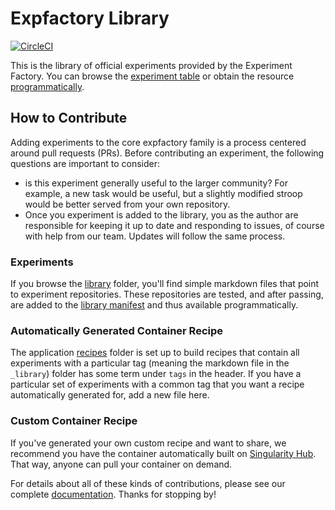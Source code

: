 # Expfactory Library

[![CircleCI](https://circleci.com/gh/expfactory/experiments.svg?style=svg)](https://circleci.com/gh/expfactory/experiments)

This is the library of official experiments provided by the Experiment Factory. You can browse the [experiment table](https://expfactory.github.io/experiments/) or obtain the resource [programmatically](https://expfactory.github.io/experiments/library.json). 

## How to Contribute
Adding experiments to the core expfactory family is a process centered around pull requests (PRs). Before contributing an experiment, the following questions are important to consider:

 - is this experiment generally useful to the larger community? For example, a new task would be useful, but a slightly modified stroop would be better served from your own repository.
 - Once you experiment is added to the library, you as the author are responsible for keeping it up to date and responding to issues, of course with help from our team. Updates will follow the same process.

### Experiments
If you browse the [library](docs/_library) folder, you'll find simple markdown files that point to experiment repositories. These repositories are tested, and after passing, are added to the [library manifest](https://expfactory.github.io/experiments/library.json) and thus available programmatically.

### Automatically Generated Container Recipe
The application [recipes](docs/_recipes) folder is set up to build recipes that contain all experiments with a particular tag (meaning the markdown file in the `_library`) folder has some term under `tags` in the header. If you have a particular set of experiments with a common tag that you want a recipe automatically generated for, add a new file here. 

### Custom Container Recipe
If you've generated your own custom recipe and want to share, we recommend you have the container automatically built on [Singularity Hub](https://www.singularity-hub.org). That way, anyone can pull your container on demand.

For details about all of these kinds of contributions, please see our complete [documentation](https://expfactory.github.io/expfactory). Thanks for stopping by!

